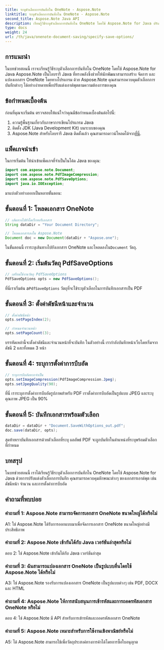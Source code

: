 ```yaml
---
title: ระบุตัวเลือกการบันทึกใน OneNote - Aspose.Note
linktitle: ระบุตัวเลือกการบันทึกใน OneNote - Aspose.Note
second_title: Aspose.Note Java API
description: เรียนรู้วิธีระบุตัวเลือกการบันทึกใน OneNote โดยใช้ Aspose.Note for Java ปรับแต่งการตั้งค่าดัชนีหน้า จำนวน และการบีบอัดได้อย่างง่ายดาย
type: docs
weight: 24
url: /th/java/onenote-document-saving/specify-save-options/
---
```

## การแนะนำ

ในบทช่วยสอนนี้ เราจะเรียนรู้วิธีระบุตัวเลือกการบันทึกใน OneNote โดยใช้ Aspose.Note for Java Aspose.Note เป็นไลบรารี Java ที่ทรงพลังซึ่งช่วยให้นักพัฒนาสามารถสร้าง จัดการ และแปลงเอกสาร OneNote โดยทางโปรแกรม ด้วย Aspose.Note คุณสามารถควบคุมตัวเลือกการบันทึกต่างๆ ได้อย่างง่ายดายเพื่อปรับแต่งเอาต์พุตตามความต้องการของคุณ

## ข้อกำหนดเบื้องต้น

ก่อนที่คุณจะเริ่มต้น ตรวจสอบให้แน่ใจว่าคุณมีข้อกำหนดเบื้องต้นต่อไปนี้:

1. ความรู้พื้นฐานเกี่ยวกับภาษาการเขียนโปรแกรม Java
2. ติดตั้ง JDK (Java Development Kit) บนระบบของคุณ
3.  Aspose.Note สำหรับไลบรารี Java ติดตั้งแล้ว คุณสามารถดาวน์โหลดได้จาก[ที่นี่](https://releases.aspose.com/note/java/).

## แพ็คเกจนำเข้า

ในการเริ่มต้น ให้นำเข้าแพ็คเกจที่จำเป็นในโค้ด Java ของคุณ:

```java
import com.aspose.note.Document;
import com.aspose.note.PdfImageCompression;
import com.aspose.note.PdfSaveOptions;
import java.io.IOException;
```

มาแบ่งตัวอย่างออกเป็นหลายขั้นตอน:

## ขั้นตอนที่ 1: โหลดเอกสาร OneNote

```java
// เส้นทางไปยังไดเร็กทอรีเอกสาร
String dataDir = "Your Document Directory";

// โหลดเอกสารลงใน Aspose.Note
Document doc = new Document(dataDir + "Aspose.one");
```

 ในขั้นตอนนี้ เราระบุเส้นทางไปยังเอกสาร OneNote และโหลดลงใน`Document` วัตถุ.

## ขั้นตอนที่ 2: เริ่มต้นวัตถุ PdfSaveOptions

```java
// เตรียมใช้งานวัตถุ PdfSaveOptions
PdfSaveOptions opts = new PdfSaveOptions();
```

 ที่นี่เราเริ่มต้น a`PdfSaveOptions` วัตถุที่จะใช้ระบุตัวเลือกในการบันทึกเอกสารเป็น PDF

## ขั้นตอนที่ 3: ตั้งค่าดัชนีหน้าและจำนวน

```java
// ตั้งค่าดัชนีหน้า
opts.setPageIndex(2);

// กำหนดจำนวนหน้า
opts.setPageCount(3);
```

บรรทัดเหล่านี้จะตั้งค่าดัชนีและจำนวนหน้าที่จะบันทึก ในตัวอย่างนี้ เรากำลังบันทึกหน้าเว็บโดยเริ่มจากดัชนี 2 และทั้งหมด 3 หน้า

## ขั้นตอนที่ 4: ระบุการตั้งค่าการบีบอัด

```java
// ระบุการบีบอัดหากจำเป็น
opts.setImageCompression(PdfImageCompression.Jpeg);
opts.setJpegQuality(90);
```

ที่นี่ เราระบุการตั้งค่าการบีบอัดรูปภาพสำหรับ PDF เราตั้งค่าการบีบอัดเป็นรูปแบบ JPEG และระบุคุณภาพ JPEG เป็น 90%

## ขั้นตอนที่ 5: บันทึกเอกสารพร้อมตัวเลือก

```java
dataDir = dataDir + "Document.SaveWithOptions_out.pdf";
doc.save(dataDir, opts);
```

สุดท้ายเราบันทึกเอกสารด้วยตัวเลือกที่ระบุ ผลลัพธ์ PDF จะถูกบันทึกในตำแหน่งที่ระบุพร้อมตัวเลือกที่กำหนด

## บทสรุป

ในบทช่วยสอนนี้ เราได้เรียนรู้วิธีระบุตัวเลือกการบันทึกใน OneNote โดยใช้ Aspose.Note for Java ด้วยการปรับแต่งตัวเลือกการบันทึก คุณสามารถควบคุมลักษณะต่างๆ ของเอกสารเอาต์พุต เช่น ดัชนีหน้า จำนวน และการตั้งค่าการบีบอัด

## คำถามที่พบบ่อย

### คำถามที่ 1: Aspose.Note สามารถจัดการเอกสาร OneNote ขนาดใหญ่ได้หรือไม่

A1: ใช่ Aspose.Note ได้รับการออกแบบมาเพื่อจัดการเอกสาร OneNote ขนาดใหญ่อย่างมีประสิทธิภาพ

### คำถามที่ 2: Aspose.Note เข้ากันได้กับ Java เวอร์ชันล่าสุดหรือไม่

ตอบ 2: ใช่ Aspose.Note เข้ากันได้กับ Java เวอร์ชันล่าสุด

### คำถามที่ 3: ฉันสามารถแปลงเอกสาร OneNote เป็นรูปแบบอื่นโดยใช้ Aspose.Note ได้หรือไม่

A3: ใช่ Aspose.Note รองรับการแปลงเอกสาร OneNote เป็นรูปแบบต่างๆ เช่น PDF, DOCX และ HTML

### คำถามที่ 4: Aspose.Note ให้การสนับสนุนการเข้ารหัสและการถอดรหัสเอกสาร OneNote หรือไม่

ตอบ 4: ใช่ Aspose.Note มี API สำหรับการเข้ารหัสและถอดรหัสเอกสาร OneNote

### คำถามที่ 5: Aspose.Note เหมาะสำหรับการใช้งานเชิงพาณิชย์หรือไม่

A5: ได้ Aspose.Note สามารถใช้เพื่อวัตถุประสงค์ทางการค้าได้โดยการซื้อใบอนุญาต